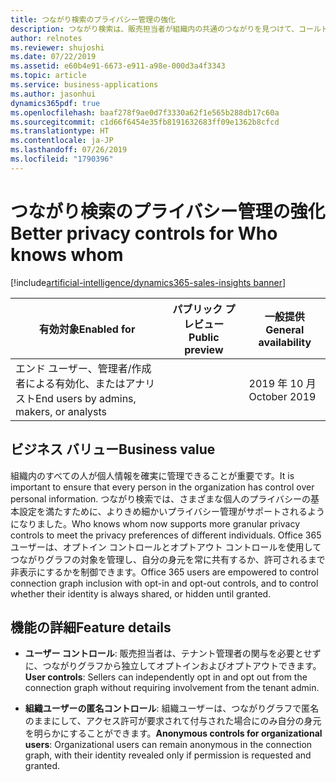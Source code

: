 ```yaml
---
title: つながり検索のプライバシー管理の強化
description: つながり検索は、販売担当者が組織内の共通のつながりを見つけて、コールド リードをウォーム リードに変換し、回答率を高めたり、関心を高めたりするのに役立ちます。 ヨーロッパのプライバシー要件を満たすために、つながり検索に対して追加のプライバシー管理が有効になっています。
author: relnotes
ms.reviewer: shujoshi
ms.date: 07/22/2019
ms.assetid: e60b4e91-6673-e911-a98e-000d3a4f3343
ms.topic: article
ms.service: business-applications
ms.author: jasonhui
dynamics365pdf: true
ms.openlocfilehash: baaf278f9ae0d7f3330a62f1e565b288db17c60a
ms.sourcegitcommit: c1d66f6454e35fb8191632683ff09e1362b8cfcd
ms.translationtype: HT
ms.contentlocale: ja-JP
ms.lasthandoff: 07/26/2019
ms.locfileid: "1790396"
---
```

# <a name="better-privacy-controls-for-who-knows-whom"></a><span data-ttu-id="70b4f-104">つながり検索のプライバシー管理の強化</span><span class="sxs-lookup"><span data-stu-id="70b4f-104">Better privacy controls for Who knows whom</span></span>
[!include[artificial-intelligence/dynamics365-sales-insights banner](../includes/artificial-intelligence/dynamics365-sales-insights.md)]

| <span data-ttu-id="70b4f-105">有効対象</span><span class="sxs-lookup"><span data-stu-id="70b4f-105">Enabled for</span></span>    |  <span data-ttu-id="70b4f-106">パブリック プレビュー</span><span class="sxs-lookup"><span data-stu-id="70b4f-106">Public preview</span></span> | <span data-ttu-id="70b4f-107">一般提供</span><span class="sxs-lookup"><span data-stu-id="70b4f-107">General availability</span></span> | 
| ---------- | ---------- |---------- |
|<span data-ttu-id="70b4f-108">エンド ユーザー、管理者/作成者による有効化、またはアナリスト</span><span class="sxs-lookup"><span data-stu-id="70b4f-108">End users by admins, makers, or analysts</span></span>|| <span data-ttu-id="70b4f-109">2019 年 10 月</span><span class="sxs-lookup"><span data-stu-id="70b4f-109">October 2019</span></span>|


## <a name="business-value"></a><span data-ttu-id="70b4f-110">ビジネス バリュー</span><span class="sxs-lookup"><span data-stu-id="70b4f-110">Business value</span></span>
<!-- bv start -->
<span data-ttu-id="70b4f-111">組織内のすべての人が個人情報を確実に管理できることが重要です。</span><span class="sxs-lookup"><span data-stu-id="70b4f-111">It is important to ensure that every person in the organization has control over personal information.</span></span> <span data-ttu-id="70b4f-112">つながり検索では、さまざまな個人のプライバシーの基本設定を満たすために、よりきめ細かいプライバシー管理がサポートされるようになりました。</span><span class="sxs-lookup"><span data-stu-id="70b4f-112">Who knows whom now supports more granular privacy controls to meet the privacy preferences of different individuals.</span></span> <span data-ttu-id="70b4f-113">Office 365 ユーザーは、オプトイン コントロールとオプトアウト コントロールを使用してつながりグラフの対象を管理し、自分の身元を常に共有するか、許可されるまで非表示にするかを制御できます。</span><span class="sxs-lookup"><span data-stu-id="70b4f-113">Office 365 users are empowered to control connection graph inclusion with opt-in and opt-out controls, and to control whether their identity is always shared, or hidden until granted.</span></span>
<!-- bv end -->



## <a name="feature-details"></a><span data-ttu-id="70b4f-114">機能の詳細</span><span class="sxs-lookup"><span data-stu-id="70b4f-114">Feature details</span></span>
<!--feature detail start -->
- <span data-ttu-id="70b4f-115">**ユーザー コントロール**: 販売担当者は、テナント管理者の関与を必要とせずに、つながりグラフから独立してオプトインおよびオプトアウトできます。</span><span class="sxs-lookup"><span data-stu-id="70b4f-115">**User controls**: Sellers can independently opt in and opt out from the connection graph without requiring involvement from the tenant admin.</span></span> 
  
- <span data-ttu-id="70b4f-116">**組織ユーザーの匿名コントロール**: 組織ユーザーは、つながりグラフで匿名のままにして、アクセス許可が要求されて付与された場合にのみ自分の身元を明らかにすることができます。</span><span class="sxs-lookup"><span data-stu-id="70b4f-116">**Anonymous controls for organizational users**: Organizational users can remain anonymous in the connection graph, with their identity revealed only if permission is requested and granted.</span></span>


<!--feature detail end -->

<!--
![Privacy improvements](media/who-knows-whom-user-privacy-improvements-1.png "Privacy improvements") -->










